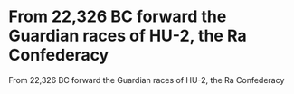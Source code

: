 # From 22,326 BC forward the Guardian races of HU-2, the Ra Confederacy

From 22,326 BC forward the Guardian races of HU-2, the Ra Confederacy